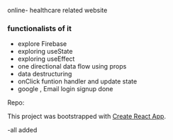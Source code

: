 online- healthcare related website

### functionalists of it
- explore Firebase
- exploring useState
- exploring useEffect
- one directional data flow using props
- data destructuring
- onClick funtion handler and update state
- google , Email login  signup done



Repo: 

This project was bootstrapped with [Create React App](https://github.com/Programming-Hero-Web-Course3/healthcare-related-website-AhnabShahin).


-all added